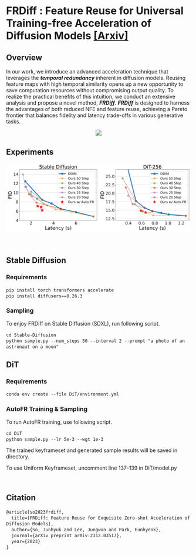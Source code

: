 # FRDiff : Feature Reuse for Universal Training-free Acceleration of Diffusion Models [[Arxiv]](https://arxiv.org/abs/2312.03517)


## Overview 
In our work, we introduce an advanced acceleration technique that leverages the ___temporal redundancy___ inherent in diffusion models. Reusing feature maps with high temporal similarity opens up a new opportunity to save computation resources without compromising output quality. To realize the practical benefits of this intuition, we conduct an extensive analysis and propose a novel method, ___FRDiff___. ___FRDiff___ is designed to harness the advantages of both reduced NFE and feature reuse, achieving a Pareto frontier that balances fidelity and latency trade-offs in various generative tasks. 

<p align="center">
<img src=assets/main.png />
</p>


## Experiments
<p align="center">
<img src=assets/result.png />
</p>

<br/>

## Stable Diffusion

### Requirements
```
pip install torch transformers accelerate
pip install diffusers==0.26.3
```

### Sampling
To enjoy FRDiff on Stable Diffusion (SDXL), run following script.
```
cd Stable-Diffusion
python sample.py --num_steps 50 --interval 2 --prompt "a photo of an astronaut on a moon"
```

## DiT

### Requirements
```
conda env create --file DiT/environment.yml
```

### AutoFR Training & Sampling
To run AutoFR training, use following script.
```
cd DiT
python sample.py --lr 5e-3 --wgt 1e-3
```

The trained keyframeset and generated sample results will be saved in directory.  

To use Uniform Keyframeset, uncomment line 137-139 in DiT/model.py

<br/>
       
## Citation
```
@article{so2023frdiff,
  title={FRDiff: Feature Reuse for Exquisite Zero-shot Acceleration of Diffusion Models},
  author={So, Junhyuk and Lee, Jungwon and Park, Eunhyeok},
  journal={arXiv preprint arXiv:2312.03517},
  year={2023}
}
```
